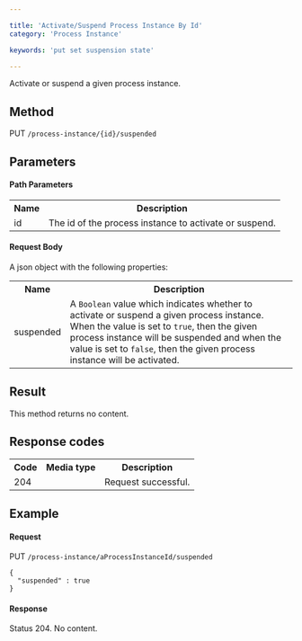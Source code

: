 ```yaml
---

title: 'Activate/Suspend Process Instance By Id'
category: 'Process Instance'

keywords: 'put set suspension state'

---
```



Activate or suspend a given process instance.

Method
------

PUT `/process-instance/{id}/suspended`

Parameters
----------
  
#### Path Parameters

<table class="table table-striped">
  <tr>
    <th>Name</th>
    <th>Description</th>
  </tr>
  <tr>
    <td>id</td>
    <td>The id of the process instance to activate or suspend.</td>
  </tr>
</table>

#### Request Body

A json object with the following properties:

<table class="table table-striped">
  <tr>
    <th>Name</th>
    <th>Description</th>
  </tr>
  <tr>
    <td>suspended</td>
    <td>A <code>Boolean</code> value which indicates whether to activate or suspend a given process instance. When the value is set to <code>true</code>, then the given process instance will be suspended and when the value is set to <code>false</code>, then the given process instance will be activated.</td>
  </tr>
</table>


Result
------

This method returns no content.

  
Response codes
--------------  

<table class="table table-striped">
  <tr>
    <th>Code</th>
    <th>Media type</th>
    <th>Description</th>
  </tr>
  <tr>
    <td>204</td>
    <td></td>
    <td>Request successful.</td>
  </tr>
</table>

  
Example
-------

#### Request

PUT `/process-instance/aProcessInstanceId/suspended`
  
    {
      "suspended" : true
    }
     
#### Response
    
Status 204. No content.